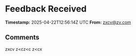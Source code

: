 # Feedback Received

**Timestamp:** 2025-04-22T12:56:14Z UTC
**From:** zxcv@zv.com

## Comments
zxcv z<cz<c z<cx 
